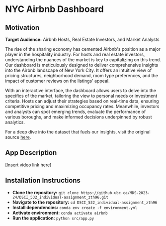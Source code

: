 # NYC Airbnb Dashboard

## Motivation

**Target Audience:** Airbnb Hosts, Real Estate Investors, and Market Analysts

The rise of the sharing economy has cemented Airbnb's position as a major player in the hospitality industry. For hosts and real estate investors, understanding the nuances of the market is key to capitalizing on this trend. Our dashboard is meticulously designed to deliver comprehensive insights into the Airbnb landscape of New York City. It offers an intuitive view of pricing structures, neighborhood demand, room type preferences, and the impact of customer reviews on the listings' appeal.

With an interactive interface, the dashboard allows users to delve into the specifics of the market, tailoring the view to personal needs or investment criteria. Hosts can adjust their strategies based on real-time data, ensuring competitive pricing and maximizing occupancy rates. Meanwhile, investors and analysts can spot emerging trends, evaluate the performance of various boroughs, and make informed decisions underpinned by robust analytics.

For a deep dive into the dataset that fuels our insights, visit the original source [here](https://www.kaggle.com/datasets/dgomonov/new-york-city-airbnb-open-data).

## App Description
[Insert video link here]

## Installation Instructions

- **Clone the repository:** `git clone https://github.ubc.ca/MDS-2023-24/DSCI_532_individual-assignment_zth96.git`
- **Navigate to the repository:** `cd DSCI_532_individual-assignment_zth96`
- **Install dependencies:** `conda env create -f environment.yml`
- **Activate environment:** `conda activate airbnb`
- **Run the application:** `python src/app.py`